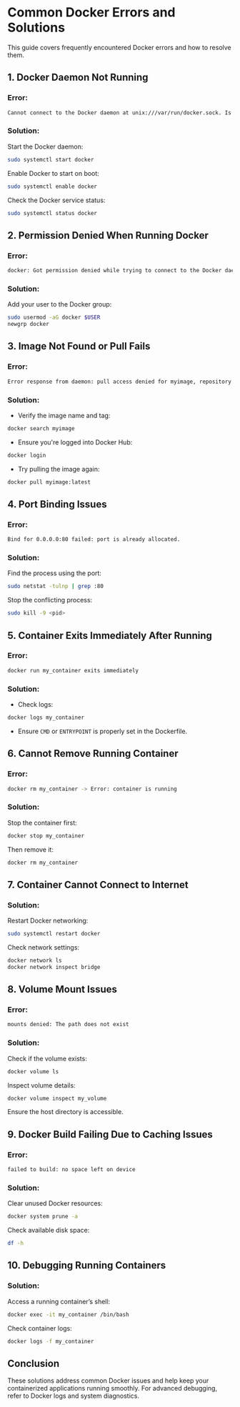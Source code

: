 # Common Docker Errors and Solutions

This guide covers frequently encountered Docker errors and how to resolve them.

## 1. Docker Daemon Not Running
### Error:
```sh
Cannot connect to the Docker daemon at unix:///var/run/docker.sock. Is the docker daemon running?
```
### Solution:
Start the Docker daemon:
```sh
sudo systemctl start docker
```
Enable Docker to start on boot:
```sh
sudo systemctl enable docker
```
Check the Docker service status:
```sh
sudo systemctl status docker
```

## 2. Permission Denied When Running Docker
### Error:
```sh
docker: Got permission denied while trying to connect to the Docker daemon socket.
```
### Solution:
Add your user to the Docker group:
```sh
sudo usermod -aG docker $USER
newgrp docker
```

## 3. Image Not Found or Pull Fails
### Error:
```sh
Error response from daemon: pull access denied for myimage, repository does not exist
```
### Solution:
- Verify the image name and tag:
```sh
docker search myimage
```
- Ensure you're logged into Docker Hub:
```sh
docker login
```
- Try pulling the image again:
```sh
docker pull myimage:latest
```

## 4. Port Binding Issues
### Error:
```sh
Bind for 0.0.0.0:80 failed: port is already allocated.
```
### Solution:
Find the process using the port:
```sh
sudo netstat -tulnp | grep :80
```
Stop the conflicting process:
```sh
sudo kill -9 <pid>
```

## 5. Container Exits Immediately After Running
### Error:
```sh
docker run my_container exits immediately
```
### Solution:
- Check logs:
```sh
docker logs my_container
```
- Ensure `CMD` or `ENTRYPOINT` is properly set in the Dockerfile.

## 6. Cannot Remove Running Container
### Error:
```sh
docker rm my_container -> Error: container is running
```
### Solution:
Stop the container first:
```sh
docker stop my_container
```
Then remove it:
```sh
docker rm my_container
```

## 7. Container Cannot Connect to Internet
### Solution:
Restart Docker networking:
```sh
sudo systemctl restart docker
```
Check network settings:
```sh
docker network ls
docker network inspect bridge
```

## 8. Volume Mount Issues
### Error:
```sh
mounts denied: The path does not exist
```
### Solution:
Check if the volume exists:
```sh
docker volume ls
```
Inspect volume details:
```sh
docker volume inspect my_volume
```
Ensure the host directory is accessible.

## 9. Docker Build Failing Due to Caching Issues
### Error:
```sh
failed to build: no space left on device
```
### Solution:
Clear unused Docker resources:
```sh
docker system prune -a
```
Check available disk space:
```sh
df -h
```

## 10. Debugging Running Containers
### Solution:
Access a running container’s shell:
```sh
docker exec -it my_container /bin/bash
```
Check container logs:
```sh
docker logs -f my_container
```

## Conclusion
These solutions address common Docker issues and help keep your containerized applications running smoothly. For advanced debugging, refer to Docker logs and system diagnostics.
